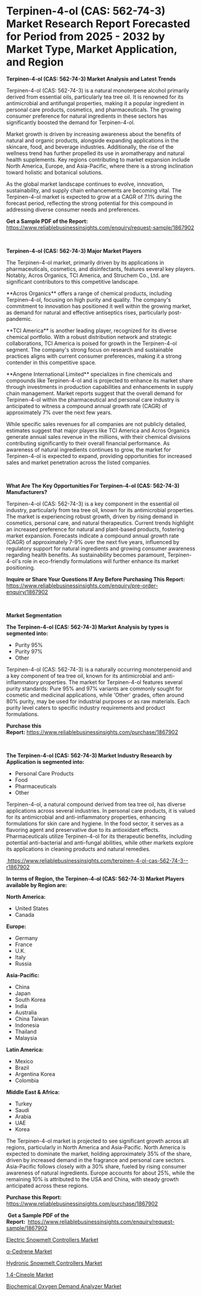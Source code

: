 <p><h1>Terpinen-4-ol (CAS: 562-74-3) Market Research Report Forecasted for Period from 2025 -  2032 by Market Type, Market Application, and Region</h1></p><p><strong>Terpinen-4-ol (CAS: 562-74-3) Market Analysis and Latest Trends</strong></p>
<p><p>Terpinen-4-ol (CAS: 562-74-3) is a natural monoterpene alcohol primarily derived from essential oils, particularly tea tree oil. It is renowned for its antimicrobial and antifungal properties, making it a popular ingredient in personal care products, cosmetics, and pharmaceuticals. The growing consumer preference for natural ingredients in these sectors has significantly boosted the demand for Terpinen-4-ol. </p><p>Market growth is driven by increasing awareness about the benefits of natural and organic products, alongside expanding applications in the skincare, food, and beverage industries. Additionally, the rise of the wellness trend has further propelled its use in aromatherapy and natural health supplements. Key regions contributing to market expansion include North America, Europe, and Asia-Pacific, where there is a strong inclination toward holistic and botanical solutions.</p><p>As the global market landscape continues to evolve, innovation, sustainability, and supply chain enhancements are becoming vital. The Terpinen-4-ol market is expected to grow at a CAGR of 7.1% during the forecast period, reflecting the strong potential for this compound in addressing diverse consumer needs and preferences.</p></p>
<p><strong>Get a Sample PDF of the Report:&nbsp;</strong> <a href="https://www.reliablebusinessinsights.com/enquiry/request-sample/1867902?utm_campaign=1113&utm_medium=2&utm_source=Github&utm_content=ia&utm_term=10012025&utm_id=terpinen-4-ol-cas-562-74-3">https://www.reliablebusinessinsights.com/enquiry/request-sample/1867902</a></p>
<p>&nbsp;</p>
<p><strong>Terpinen-4-ol (CAS: 562-74-3) Major Market Players</strong></p>
<p><p>The Terpinen-4-ol market, primarily driven by its applications in pharmaceuticals, cosmetics, and disinfectants, features several key players. Notably, Acros Organics, TCI America, and Struchem Co., Ltd. are significant contributors to this competitive landscape.</p><p>**Acros Organics** offers a range of chemical products, including Terpinen-4-ol, focusing on high purity and quality. The company's commitment to innovation has positioned it well within the growing market, as demand for natural and effective antiseptics rises, particularly post-pandemic.</p><p>**TCI America** is another leading player, recognized for its diverse chemical portfolio. With a robust distribution network and strategic collaborations, TCI America is poised for growth in the Terpinen-4-ol segment. The company's strong focus on research and sustainable practices aligns with current consumer preferences, making it a strong contender in this competitive space.</p><p>**Angene International Limited** specializes in fine chemicals and compounds like Terpinen-4-ol and is projected to enhance its market share through investments in production capabilities and enhancements in supply chain management. Market reports suggest that the overall demand for Terpinen-4-ol within the pharmaceutical and personal care industry is anticipated to witness a compound annual growth rate (CAGR) of approximately 7% over the next few years.</p><p>While specific sales revenues for all companies are not publicly detailed, estimates suggest that major players like TCI America and Acros Organics generate annual sales revenue in the millions, with their chemical divisions contributing significantly to their overall financial performance. As awareness of natural ingredients continues to grow, the market for Terpinen-4-ol is expected to expand, providing opportunities for increased sales and market penetration across the listed companies.</p></p>
<p>&nbsp;</p>
<p><strong>What Are The Key Opportunities For Terpinen-4-ol (CAS: 562-74-3) Manufacturers?</strong></p>
<p><p>Terpinen-4-ol (CAS: 562-74-3) is a key component in the essential oil industry, particularly from tea tree oil, known for its antimicrobial properties. The market is experiencing robust growth, driven by rising demand in cosmetics, personal care, and natural therapeutics. Current trends highlight an increased preference for natural and plant-based products, fostering market expansion. Forecasts indicate a compound annual growth rate (CAGR) of approximately 7-9% over the next five years, influenced by regulatory support for natural ingredients and growing consumer awareness regarding health benefits. As sustainability becomes paramount, Terpinen-4-ol's role in eco-friendly formulations will further enhance its market positioning.</p></p>
<p><strong>Inquire or Share Your Questions If Any Before Purchasing This Report:</strong> <a href="https://www.reliablebusinessinsights.com/enquiry/pre-order-enquiry/1867902?utm_campaign=1113&utm_medium=2&utm_source=Github&utm_content=ia&utm_term=10012025&utm_id=terpinen-4-ol-cas-562-74-3">https://www.reliablebusinessinsights.com/enquiry/pre-order-enquiry/1867902</a></p>
<p>&nbsp;</p>
<p><strong>Market Segmentation</strong></p>
<p><strong>The Terpinen-4-ol (CAS: 562-74-3) Market Analysis by types is segmented into:</strong></p>
<p><ul><li>Purity 95%</li><li>Purity 97%</li><li>Other</li></ul></p>
<p><p>Terpinen-4-ol (CAS: 562-74-3) is a naturally occurring monoterpenoid and a key component of tea tree oil, known for its antimicrobial and anti-inflammatory properties. The market for Terpinen-4-ol features several purity standards: Pure 95% and 97% variants are commonly sought for cosmetic and medicinal applications, while 'Other' grades, often around 80% purity, may be used for industrial purposes or as raw materials. Each purity level caters to specific industry requirements and product formulations.</p></p>
<p><strong>Purchase this Report:&nbsp;</strong><a href="https://www.reliablebusinessinsights.com/purchase/1867902?utm_campaign=1113&utm_medium=2&utm_source=Github&utm_content=ia&utm_term=10012025&utm_id=terpinen-4-ol-cas-562-74-3">https://www.reliablebusinessinsights.com/purchase/1867902</a></p>
<p>&nbsp;</p>
<p><strong>The Terpinen-4-ol (CAS: 562-74-3) Market Industry Research by Application is segmented into:</strong></p>
<p><ul><li>Personal Care Products</li><li>Food</li><li>Pharmaceuticals</li><li>Other</li></ul></p>
<p><p>Terpinen-4-ol, a natural compound derived from tea tree oil, has diverse applications across several industries. In personal care products, it is valued for its antimicrobial and anti-inflammatory properties, enhancing formulations for skin care and hygiene. In the food sector, it serves as a flavoring agent and preservative due to its antioxidant effects. Pharmaceuticals utilize Terpinen-4-ol for its therapeutic benefits, including potential anti-bacterial and anti-fungal abilities, while other markets explore its applications in cleaning products and natural remedies.</p></p>
<p><a href="https://www.reliablebusinessinsights.com/terpinen-4-ol-cas-562-74-3--r1867902?utm_campaign=1113&utm_medium=2&utm_source=Github&utm_content=ia&utm_term=10012025&utm_id=terpinen-4-ol-cas-562-74-3">&nbsp;https://www.reliablebusinessinsights.com/terpinen-4-ol-cas-562-74-3--r1867902</a></p>
<p><strong>In terms of Region, the Terpinen-4-ol (CAS: 562-74-3) Market Players available by Region are:</strong></p>
<p>
    <p> <strong> North America: </strong>
        <ul>
            <li>United States</li>
            <li>Canada</li>
        </ul>
        </p> 
    <p> <strong> Europe: </strong>
        <ul>
            <li>Germany</li>
            <li>France</li>
            <li>U.K.</li>
            <li>Italy</li>
            <li>Russia</li>
        </ul>
        </p> 
    <p> <strong> Asia-Pacific: </strong>
        <ul>
            <li>China</li>
            <li>Japan</li>
            <li>South Korea</li>
            <li>India</li>
            <li>Australia</li>
            <li>China Taiwan</li>
            <li>Indonesia</li>
            <li>Thailand</li>
            <li>Malaysia</li>
        </ul>
        </p> 
    <p> <strong> Latin America: </strong>
        <ul>
            <li>Mexico</li>
            <li>Brazil</li>
            <li>Argentina Korea</li>
            <li>Colombia</li>
        </ul>
        </p> 
    <p> <strong> Middle East & Africa: </strong>
        <ul>
            <li>Turkey</li>
            <li>Saudi</li>
            <li>Arabia</li>
            <li>UAE</li>
            <li>Korea</li>
        </ul>
    </p>
    </p>
<p><p>The Terpinen-4-ol market is projected to see significant growth across all regions, particularly in North America and Asia-Pacific. North America is expected to dominate the market, holding approximately 35% of the share, driven by increased demand in the fragrance and personal care sectors. Asia-Pacific follows closely with a 30% share, fueled by rising consumer awareness of natural ingredients. Europe accounts for about 25%, while the remaining 10% is attributed to the USA and China, with steady growth anticipated across these regions.</p></p>
<p><strong>Purchase this Report: </strong><a href="https://www.reliablebusinessinsights.com/purchase/1867902?utm_campaign=1113&utm_medium=2&utm_source=Github&utm_content=ia&utm_term=10012025&utm_id=terpinen-4-ol-cas-562-74-3">https://www.reliablebusinessinsights.com/purchase/1867902</a></p>
<p>&nbsp;<strong>Get a Sample PDF of the Report:&nbsp;&nbsp;</strong><a href="https://www.reliablebusinessinsights.com/enquiry/request-sample/1867902?utm_campaign=1113&utm_medium=2&utm_source=Github&utm_content=ia&utm_term=10012025&utm_id=terpinen-4-ol-cas-562-74-3">https://www.reliablebusinessinsights.com/enquiry/request-sample/1867902</a></p>
<p><strong></strong></p>
<p><p><a href="https://www.linkedin.com/pulse/mapping-electric-snowmelt-controllers-market-trends-challenges-ku5df?utm_campaign=1113&utm_medium=2&utm_source=Github&utm_content=ia&utm_term=10012025&utm_id=terpinen-4-ol-cas-562-74-3">Electric Snowmelt Controllers Market</a></p><p><a href="https://github.com/princessbartram3/Market-Research-Report-List-1/blob/main/a-cedrene-market.md?utm_campaign=1113&utm_medium=2&utm_source=Github&utm_content=ia&utm_term=10012025&utm_id=terpinen-4-ol-cas-562-74-3">α-Cedrene Market</a></p><p><a href="https://www.linkedin.com/pulse/hydronic-snowmelt-controllers-market-analysis-forecast-112-cagr-j3ikf?utm_campaign=1113&utm_medium=2&utm_source=Github&utm_content=ia&utm_term=10012025&utm_id=terpinen-4-ol-cas-562-74-3">Hydronic Snowmelt Controllers Market</a></p><p><a href="https://github.com/edacruz6/Market-Research-Report-List-1/blob/main/14-cineole-market.md?utm_campaign=1113&utm_medium=2&utm_source=Github&utm_content=ia&utm_term=10012025&utm_id=terpinen-4-ol-cas-562-74-3">1,4-Cineole Market</a></p><p><a href="https://www.linkedin.com/pulse/biochemical-oxygen-demand-analyzer-market-size-analysis-2025-24tmf?utm_campaign=1113&utm_medium=2&utm_source=Github&utm_content=ia&utm_term=10012025&utm_id=terpinen-4-ol-cas-562-74-3">Biochemical Oxygen Demand Analyzer Market</a></p></p>